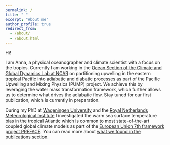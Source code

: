 ```yaml
---
permalink: /
title: " "
excerpt: "About me"
author_profile: true
redirect_from: 
  - /about/
  - /about.html
---
```


<!-- <img src="/files/website_banner.png" 
     alt="Designer Jessica Loriaux"
	   title="Designer Jessica Loriaux"/> -->

Hi!

I am Anna, a physical oceanographer and climate scientist with a focus on the tropics. Currently I am working in the [Ocean Section of the Climate and Global Dynamics Lab at NCAR](http://www.cgd.ucar.edu/oce/?ref=hp) on partitioning upwelling in the eastern tropical Pacific into adiabatic and diabatic processes as part of the Pacific Upwelling and Mixing Physics (PUMP) project. We achieve this by leveraging the water mass transformation framework, which further allows us to determine what drives the adiabatic flow. Stay tuned for our first publication, which is currently in preparation. 

During my PhD at [Wageningen University](https://www.wur.nl/en/Research-Results/Chair-groups/Environmental-Sciences/Meteorology-and-Air-Quality-Group.htm) and the [Royal Netherlands Meteorological Institute](https://www.knmi.nl/research/weather-climate-models) I investigated the warm sea surface temperature bias in the tropical Atlantic which is common to most state-of-the-art coupled global climate models as part of the [European Union 7th framework project PREFACE](https://preface.w.uib.no/). You can read more about [what we found in the publications section](https://aldepp.github.io/publications/).
